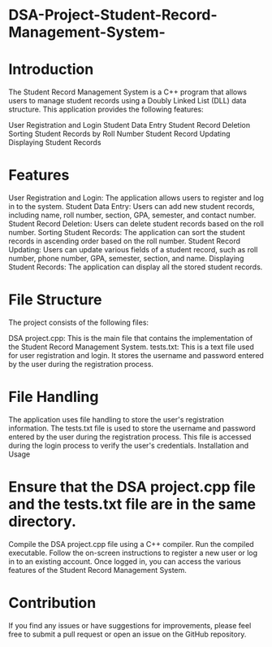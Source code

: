 # DSA-Project-Student-Record-Management-System-
# Introduction
The Student Record Management System is a C++ program that allows users to manage student records using a Doubly Linked List (DLL) data structure. This application provides the following features:

User Registration and Login
Student Data Entry
Student Record Deletion
Sorting Student Records by Roll Number
Student Record Updating
Displaying Student Records

# Features

User Registration and Login: The application allows users to register and log in to the system.
Student Data Entry: Users can add new student records, including name, roll number, section, GPA, semester, and contact number.
Student Record Deletion: Users can delete student records based on the roll number.
Sorting Student Records: The application can sort the student records in ascending order based on the roll number.
Student Record Updating: Users can update various fields of a student record, such as roll number, phone number, GPA, semester, section, and name.
Displaying Student Records: The application can display all the stored student records.

# File Structure
The project consists of the following files:

DSA project.cpp: This is the main file that contains the implementation of the Student Record Management System.
tests.txt: This is a text file used for user registration and login. It stores the username and password entered by the user during the registration process.

# File Handling
The application uses file handling to store the user's registration information. The tests.txt file is used to store the username and password entered by the user during the registration process. This file is accessed during the login process to verify the user's credentials.
Installation and Usage

# Ensure that the DSA project.cpp file and the tests.txt file are in the same directory.
Compile the DSA project.cpp file using a C++ compiler.
Run the compiled executable.
Follow the on-screen instructions to register a new user or log in to an existing account.
Once logged in, you can access the various features of the Student Record Management System.

# Contribution
If you find any issues or have suggestions for improvements, please feel free to submit a pull request or open an issue on the GitHub repository.
